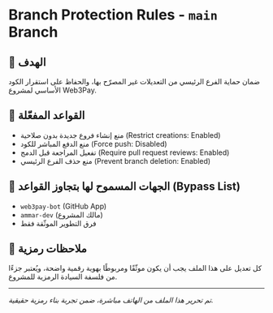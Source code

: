 # Branch Protection Rules - `main` Branch

## 🎯 الهدف
ضمان حماية الفرع الرئيسي من التعديلات غير المصرّح بها، والحفاظ على استقرار الكود الأساسي لمشروع Web3Pay.

## 🔐 القواعد المفعّلة
- منع إنشاء فروع جديدة بدون صلاحية (Restrict creations: Enabled)
- منع الدفع المباشر للكود (Force push: Disabled)
- تفعيل المراجعة قبل الدمج (Require pull request reviews: Enabled)
- منع حذف الفرع الرئيسي (Prevent branch deletion: Enabled)

## 🛂 الجهات المسموح لها بتجاوز القواعد (Bypass List)
- `web3pay-bot` (GitHub App)
- `ammar-dev` (مالك المشروع)
- فرق التطوير الموثّقة فقط

## 🧾 ملاحظات رمزية
كل تعديل على هذا الملف يجب أن يكون موثّقًا ومربوطًا بهوية رقمية واضحة، ويُعتبر جزءًا من فلسفة السيادة الرمزية للمشروع.

---

*تم تحرير هذا الملف من الهاتف مباشرة، ضمن تجربة بناء رمزية حقيقية.*
